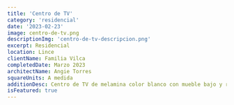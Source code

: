 ```yaml
---
title: 'Centro de TV'
category: 'residencial'
date: '2023-02-23'
image: centro-de-tv.png
descriptionImg: 'centro-de-tv-descripcion.png'
excerpt: Residencial
location: Lince
clientName: Familia Vilca
completedDate: Marzo 2023
architectName: Angie Torres
squareUnits: A medida
additionDesc: Centro de TV de melamina color blanco con mueble bajo y retroiluminado con tira led cálida en la parte superior.
isFeatured: true
---
```

